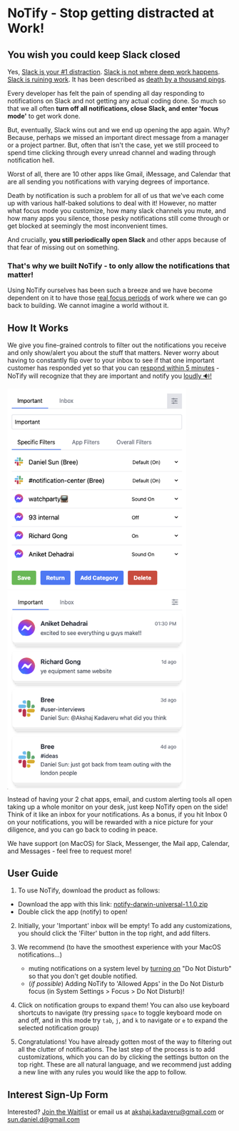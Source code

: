 # NoTify - Stop getting distracted at Work!

## You wish you could keep Slack closed

Yes, [Slack is your #1 distraction](https://www.forbes.com/sites/lucianapaulise/2023/05/04/yes-slack-is-your-1-distraction-here-is-how-to-improve-your-productivity/?sh=837f6db3bff8). [Slack is not where deep work happens](https://blog.nuclino.com/slack-is-not-where-deep-work-happens). [Slack is ruining work](https://www.wired.co.uk/article/slack-ruining-work). It has been described as [death by a thousand pings](https://medium.com/counter-intuition/the-hidden-side-of-using-slack-2443d9b66f8a).

Every developer has felt the pain of spending all day responding to notifications on Slack and not getting any actual coding done. So much so that we all often **turn off all notifications, close Slack, and enter 'focus mode'** to get work done.

But, eventually, Slack wins out and we end up opening the app again. Why? Because, perhaps we missed an important direct message from a manager or a project partner. But, often that isn't the case, yet we still proceed to spend time clicking through every unread channel and wading through notification hell.

Worst of all, there are 10 other apps like Gmail, iMessage, and Calendar that are all sending you notifications with varying degrees of importance.

Death by notification is such a problem for all of us that we've each come up with various half-baked solutions to deal with it! However, no matter what focus mode you customize, how many slack channels you mute, and how many apps you silence, those pesky notifications still come through or get blocked at seemingly the most inconvenient times.

And crucially, **you still periodically open Slack** and other apps because of that fear of missing out on something.

### **That's why we built NoTify - to only allow the notifications that matter!**

Using NoTify ourselves has been such a breeze and we have become dependent on it to have those [real focus periods](https://www.getclockwise.com/blog/what-is-focus-time#:~:text=Focus%20Time%20is%20two%20or,give%20it%20your%20undivided%20attention) of work where we can go back to building. We cannot imagine a world without it.

## How It Works

We give you fine-grained controls to filter out the notifications you receive and only show/alert you about the stuff that matters. Never worry about having to constantly flip over to your inbox to see if that one important customer has responded yet so that you can [respond within 5 minutes](https://conversion-monster.com/lead-response-time/) - NoTify will recognize that they are important and notify you [loudly 🔊!](pitch_images/notification_sound.wav)

<img src="pitch_images/PreFilter.png" alt="PreFilter" width="400"/>
<img src="pitch_images/PreNotifications.png" align="top" alt="PreNotifications" width="400"/>

Instead of having your 2 chat apps, email, and custom alerting tools all open taking up a whole monitor on your desk, just keep NoTify open on the side! Think of it like an inbox for your notifications. As a bonus, if you hit Inbox 0 on your notifications, you will be rewarded with a nice picture for your diligence, and you can go back to coding in peace.

We have support (on MacOS) for Slack, Messenger, the Mail app, Calendar, and Messages - feel free to request more!

## User Guide

1. To use NoTify, download the product as follows:

- Download the app with this link: [notify-darwin-universal-1.1.0.zip](https://github.com/No-Tify/NoTify-desktop-releases/releases/download/v1.1.0/notify-darwin-universal-1.1.0.zip)
- Double click the app (notify) to open!

2. Initially, your 'Important' inbox will be empty! To add any customizations, you should click the 'Filter' button in the top right, and add filters.

3. We recommend (to have the smoothest experience with your MacOS notifications...)

   - muting notifications on a system level by [turning on](https://support.apple.com/en-gb/guide/mac-help/mchl999b7c1a/mac) "Do Not Disturb" so that you don't get double notified.
   - (_if possible_) Adding NoTify to 'Allowed Apps' in the Do Not Disturb focus (in System Settings > Focus > Do Not Disturb)!

4. Click on notification groups to expand them! You can also use keyboard shortcuts to navigate (try pressing `space` to toggle keyboard mode on and off, and in this mode try `tab`, `j`, and `k` to navigate or `e` to expand the selected notification group)

5. Congratulations! You have already gotten most of the way to filtering out all the clutter of notifications. The last step of the process is to add customizations, which you can do by clicking the settings button on the top right. These are all natural language, and we recommend just adding a new line with any rules you would like the app to follow.

<!-- You can also follow along in the video below -->

## Interest Sign-Up Form

Interested? [Join the Waitlist](https://docs.google.com/forms/d/e/1FAIpQLSeFzsNkiRDgDT6RgMnjCcpIzzF82qeuUyFZ-y5GwrHGcqL9hA/viewform?usp=sf_link) or email us at akshaj.kadaveru@gmail.com or sun.daniel.d@gmail.com
